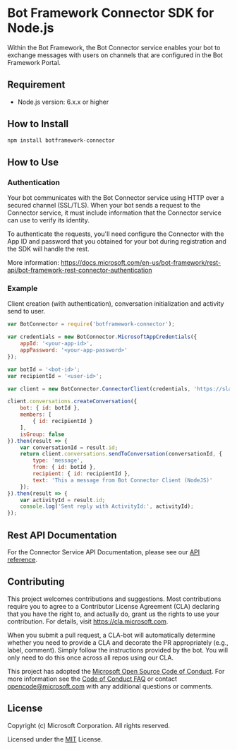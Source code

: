 # Bot Framework Connector SDK for Node.js

Within the Bot Framework, the Bot Connector service enables your bot to exchange messages with users on channels that are configured in the Bot Framework Portal.

## Requirement
- Node.js version: 6.x.x or higher

## How to Install

```bash
npm install botframework-connector
```

## How to Use

### Authentication
Your bot communicates with the Bot Connector service using HTTP over a secured channel (SSL/TLS). When your bot sends a request to the Connector service, it must include information that the Connector service can use to verify its identity.

To authenticate the requests, you'll need configure the Connector with the App ID and password that you obtained for your bot during registration and the SDK will handle the rest.

More information: https://docs.microsoft.com/en-us/bot-framework/rest-api/bot-framework-rest-connector-authentication

### Example
Client creation (with authentication), conversation initialization and activity send to user.
````javascript
var BotConnector = require('botframework-connector');

var credentials = new BotConnector.MicrosoftAppCredentials({
    appId: '<your-app-id>',
    appPassword: '<your-app-password>'
});

var botId = '<bot-id>';
var recipientId = '<user-id>';

var client = new BotConnector.ConnectorClient(credentials, 'https://slack.botframework.com')

client.conversations.createConversation({
    bot: { id: botId },
    members: [
        { id: recipientId }
    ],
    isGroup: false
}).then(result => {
    var conversationId = result.id;
    return client.conversations.sendToConversation(conversationId, {
        type: 'message',
        from: { id: botId },
        recipient: { id: recipientId },
        text: 'This a message from Bot Connector Client (NodeJS)'
    });
}).then(result => {
    var activityId = result.id;
    console.log('Sent reply with ActivityId:', activityId);
});
````

## Rest API Documentation

For the Connector Service API Documentation, please see our [API reference](https://docs.microsoft.com/en-us/Bot-Framework/rest-api/bot-framework-rest-connector-api-reference).

## Contributing

This project welcomes contributions and suggestions.  Most contributions require you to agree to a
Contributor License Agreement (CLA) declaring that you have the right to, and actually do, grant us
the rights to use your contribution. For details, visit https://cla.microsoft.com.

When you submit a pull request, a CLA-bot will automatically determine whether you need to provide
a CLA and decorate the PR appropriately (e.g., label, comment). Simply follow the instructions
provided by the bot. You will only need to do this once across all repos using our CLA.

This project has adopted the [Microsoft Open Source Code of Conduct](https://opensource.microsoft.com/codeofconduct/).
For more information see the [Code of Conduct FAQ](https://opensource.microsoft.com/codeofconduct/faq/) or
contact [opencode@microsoft.com](mailto:opencode@microsoft.com) with any additional questions or comments.

## License

Copyright (c) Microsoft Corporation. All rights reserved.

Licensed under the [MIT](https://github.com/Microsoft/vscode/blob/master/LICENSE.txt) License.